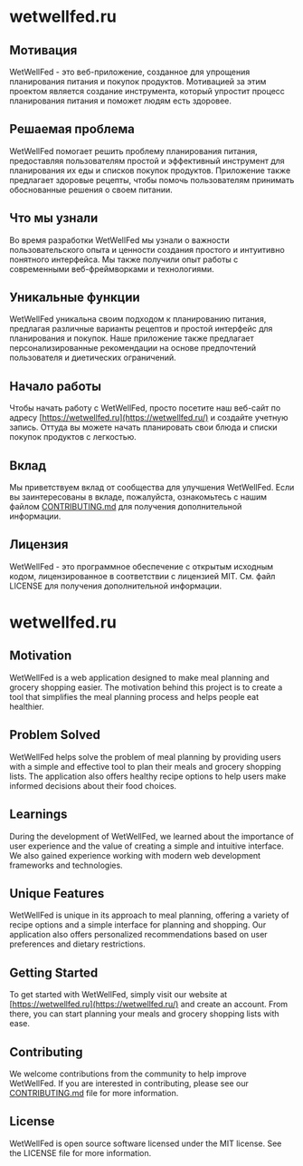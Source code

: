 # wetwellfed.ru
## Мотивация

WetWellFed - это веб-приложение, созданное для упрощения планирования питания и покупок продуктов. Мотивацией за этим проектом является создание инструмента, который упростит процесс планирования питания и поможет людям есть здоровее.

## Решаемая проблема

WetWellFed помогает решить проблему планирования питания, предоставляя пользователям простой и эффективный инструмент для планирования их еды и списков покупок продуктов. Приложение также предлагает здоровые рецепты, чтобы помочь пользователям принимать обоснованные решения о своем питании.

## Что мы узнали

Во время разработки WetWellFed мы узнали о важности пользовательского опыта и ценности создания простого и интуитивно понятного интерфейса. Мы также получили опыт работы с современными веб-фреймворками и технологиями.

## Уникальные функции

WetWellFed уникальна своим подходом к планированию питания, предлагая различные варианты рецептов и простой интерфейс для планирования и покупок. Наше приложение также предлагает персонализированные рекомендации на основе предпочтений пользователя и диетических ограничений.

## Начало работы

Чтобы начать работу с WetWellFed, просто посетите наш веб-сайт по адресу [https://wetwellfed.ru](https://wetwellfed.ru/) и создайте учетную запись. Оттуда вы можете начать планировать свои блюда и списки покупок продуктов с легкостью.

## Вклад

Мы приветствуем вклад от сообщества для улучшения WetWellFed. Если вы заинтересованы в вкладе, пожалуйста, ознакомьтесь с нашим файлом [CONTRIBUTING.md](http://contributing.md/) для получения дополнительной информации.

## Лицензия

WetWellFed - это программное обеспечение с открытым исходным кодом, лицензированное в соответствии с лицензией MIT. См. файл LICENSE для получения дополнительной информации.

# wetwellfed.ru
## Motivation

WetWellFed is a web application designed to make meal planning and grocery shopping easier. The motivation behind this project is to create a tool that simplifies the meal planning process and helps people eat healthier.

## Problem Solved

WetWellFed helps solve the problem of meal planning by providing users with a simple and effective tool to plan their meals and grocery shopping lists. The application also offers healthy recipe options to help users make informed decisions about their food choices.

## Learnings

During the development of WetWellFed, we learned about the importance of user experience and the value of creating a simple and intuitive interface. We also gained experience working with modern web development frameworks and technologies.

## Unique Features

WetWellFed is unique in its approach to meal planning, offering a variety of recipe options and a simple interface for planning and shopping. Our application also offers personalized recommendations based on user preferences and dietary restrictions.

## Getting Started

To get started with WetWellFed, simply visit our website at [https://wetwellfed.ru](https://wetwellfed.ru/) and create an account. From there, you can start planning your meals and grocery shopping lists with ease.

## Contributing

We welcome contributions from the community to help improve WetWellFed. If you are interested in contributing, please see our [CONTRIBUTING.md](http://contributing.md/) file for more information.

## License

WetWellFed is open source software licensed under the MIT license. See the LICENSE file for more information.
